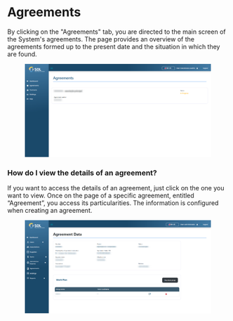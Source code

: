 # Agreements

By clicking on the "Agreements" tab, you are directed to the main screen of the System's agreements. The page provides an overview of the agreements formed up to the present date and the situation in which they are found.

<figure><img src="../../../.gitbook/assets/agree-list (1).png" alt=""><figcaption></figcaption></figure>

### How do I view the details of an agreement?

If you want to access the details of an agreement, just click on the one you want to view. Once on the page of a specific agreement, entitled “Agreement”, you access its particularities. The information is configured when creating an agreement.

<figure><img src="../../../.gitbook/assets/agree-data.png" alt=""><figcaption></figcaption></figure>
